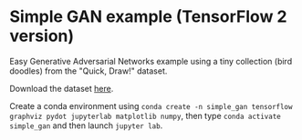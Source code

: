 # Simple GAN example (TensorFlow 2 version)
Easy Generative Adversarial Networks example using a tiny collection (bird doodles) from the "Quick, Draw!" dataset.

Download the dataset [here](https://console.cloud.google.com/storage/browser/_details/quickdraw_dataset/full/numpy_bitmap/bird.npy).

Create a conda environment using `conda create -n simple_gan tensorflow graphviz pydot jupyterlab matplotlib numpy`, then type `conda activate simple_gan` and then launch `jupyter lab`.
